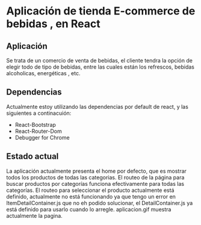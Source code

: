 # Aplicación de tienda E-commerce de bebidas , en React

## Aplicación  
Se trata de un comercio de venta de bebidas, el cliente tendra la opción de elegir todo de tipo de 
bebidas, entre las cuales están los refrescos, bebidas alcoholicas, energéticas , etc.

## Dependencias
Actualmente estoy utilizando las dependencias por default de react, y las siguientes a continacuión:

- React-Bootstrap
- React-Router-Dom
- Debugger for Chrome

## Estado actual

La aplicación actualmente presenta el home por defecto, que es mostrar todos los productos de todas las 
categorias. 
El routeo de la página para buscar productos por categorías funciona efectivamente para todas las 
categorías.
El routeo para seleccionar el producto actualmente está definido, actualmente no está funcionando ya que 
tengo un error en ItemDetailContainer.js que no eh podido solucionar, el DetailContainer.js ya está 
definido para usarlo cuando lo arregle. 
aplicacion.gif muestra actualmente la pagina.


